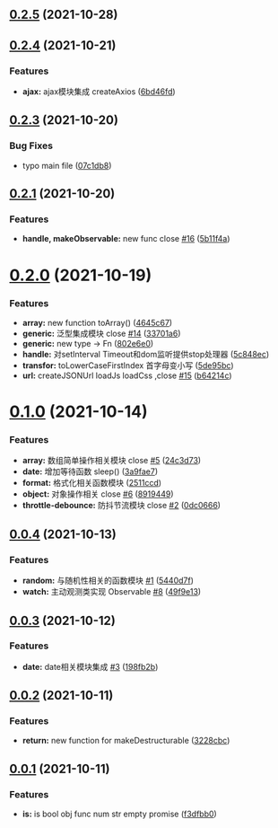 ## [0.2.5](https://github.com/xizher/nhz-utils/compare/v0.2.4...v0.2.5) (2021-10-28)



## [0.2.4](https://github.com/xizher/nhz-utils/compare/v0.2.3...v0.2.4) (2021-10-21)


### Features

* **ajax:** ajax模块集成 createAxios ([6bd46fd](https://github.com/xizher/nhz-utils/commit/6bd46fd37b33f46254d875bdf8adeafdd6b8f0ee))



## [0.2.3](https://github.com/xizher/nhz-utils/compare/v0.2.1...v0.2.3) (2021-10-20)


### Bug Fixes

* typo main file ([07c1db8](https://github.com/xizher/nhz-utils/commit/07c1db8be57c9a2cc00255e75eba8dde93851a2d))



## [0.2.1](https://github.com/xizher/nhz-utils/compare/v0.2.0...v0.2.1) (2021-10-20)


### Features

* **handle, makeObservable:** new func  close [#16](https://github.com/xizher/nhz-utils/issues/16) ([5b11f4a](https://github.com/xizher/nhz-utils/commit/5b11f4ab5f6b67f1ce495a8ceff66839b9778451))



# [0.2.0](https://github.com/xizher/nhz-utils/compare/v0.1.0...v0.2.0) (2021-10-19)


### Features

* **array:** new function toArray() ([4645c67](https://github.com/xizher/nhz-utils/commit/4645c6779eda64a2647ae6b0533e3f4e6ce2ee68))
* **generic:** 泛型集成模块 close [#14](https://github.com/xizher/nhz-utils/issues/14) ([33701a6](https://github.com/xizher/nhz-utils/commit/33701a60237f654ffe9ee26e106b2352207a8dbb))
* **generic:** new type -> Fn ([802e6e0](https://github.com/xizher/nhz-utils/commit/802e6e04589e2476ec71fe4db724db396f8fb999))
* **handle:** 对setInterval Timeout和dom监听提供stop处理器 ([5c848ec](https://github.com/xizher/nhz-utils/commit/5c848ec417341eac4235b0c65e6f1fbd3988863e))
* **transfor:** toLowerCaseFirstIndex 首字母变小写 ([5de95bc](https://github.com/xizher/nhz-utils/commit/5de95bcd923a0a5631f9f49a4a11e5371422a5f0))
* **url:** createJSONUrl loadJs loadCss ,close [#15](https://github.com/xizher/nhz-utils/issues/15) ([b64214c](https://github.com/xizher/nhz-utils/commit/b64214c978387cc3bea2ac8426f8dc0233828cfc))



# [0.1.0](https://github.com/xizher/nhz-utils/compare/v0.0.4...v0.1.0) (2021-10-14)


### Features

* **array:** 数组简单操作相关模块 close [#5](https://github.com/xizher/nhz-utils/issues/5) ([24c3d73](https://github.com/xizher/nhz-utils/commit/24c3d73595c0a519969547da1fe0be98138b7703))
* **date:** 增加等待函数 sleep() ([3a9fae7](https://github.com/xizher/nhz-utils/commit/3a9fae75a4038918593f8a0d60405d93f8c28940))
* **format:** 格式化相关函数模块 ([2511ccd](https://github.com/xizher/nhz-utils/commit/2511ccd85354113addbf5f2468b30f8abc93d65e))
* **object:** 对象操作相关 close [#6](https://github.com/xizher/nhz-utils/issues/6) ([8919449](https://github.com/xizher/nhz-utils/commit/891944986293adeaa495a7b776923a97e9fe0d11))
* **throttle-debounce:** 防抖节流模块 close [#2](https://github.com/xizher/nhz-utils/issues/2) ([0dc0666](https://github.com/xizher/nhz-utils/commit/0dc0666f0b2aa97206b1042e06e703696e4aafa1))



## [0.0.4](https://github.com/xizher/nhz-utils/compare/v0.0.3...v0.0.4) (2021-10-13)


### Features

* **random:** 与随机性相关的函数模块 [#1](https://github.com/xizher/nhz-utils/issues/1) ([5440d7f](https://github.com/xizher/nhz-utils/commit/5440d7f1675111d43973f255c66e79ee4ba9446f))
* **watch:** 主动观测类实现 Observable [#8](https://github.com/xizher/nhz-utils/issues/8) ([49f9e13](https://github.com/xizher/nhz-utils/commit/49f9e13da792d46b8c5c18e478159f15510ee755))



## [0.0.3](https://github.com/xizher/nhz-utils/compare/v0.0.2...v0.0.3) (2021-10-12)


### Features

* **date:** date相关模块集成 [#3](https://github.com/xizher/nhz-utils/issues/3) ([198fb2b](https://github.com/xizher/nhz-utils/commit/198fb2be8b930ecbd2923253e6c23225ef4af891))



## [0.0.2](https://github.com/xizher/nhz-utils/compare/v0.0.1...v0.0.2) (2021-10-11)


### Features

* **return:** new function for makeDestructurable ([3228cbc](https://github.com/xizher/nhz-utils/commit/3228cbc0364bfd92a76110f1afde7a4103ecd922))



## [0.0.1](https://github.com/xizher/nhz-utils/compare/f3dfbb011222c7ca338207b02f45f601f8ec849e...v0.0.1) (2021-10-11)


### Features

* **is:** is bool obj func num str empty promise ([f3dfbb0](https://github.com/xizher/nhz-utils/commit/f3dfbb011222c7ca338207b02f45f601f8ec849e))




